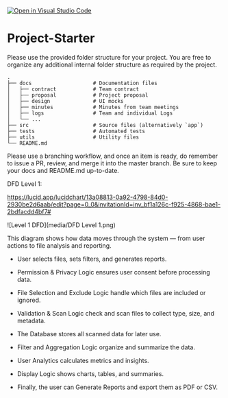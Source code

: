 [![Open in Visual Studio Code](https://classroom.github.com/assets/open-in-vscode-2e0aaae1b6195c2367325f4f02e2d04e9abb55f0b24a779b69b11b9e10269abc.svg)](https://classroom.github.com/online_ide?assignment_repo_id=20510301&assignment_repo_type=AssignmentRepo)
# Project-Starter
Please use the provided folder structure for your project. You are free to organize any additional internal folder structure as required by the project. 

```
.
├── docs                    # Documentation files
│   ├── contract            # Team contract
│   ├── proposal            # Project proposal 
│   ├── design              # UI mocks
│   ├── minutes             # Minutes from team meetings
│   ├── logs                # Team and individual Logs
│   └── ...          
├── src                     # Source files (alternatively `app`)
├── tests                   # Automated tests 
├── utils                   # Utility files
└── README.md
```

Please use a branching workflow, and once an item is ready, do remember to issue a PR, review, and merge it into the master branch.
Be sure to keep your docs and README.md up-to-date.


DFD Level 1:

https://lucid.app/lucidchart/13a08813-0a92-4798-84d0-2930be2d6aab/edit?page=0_0&invitationId=inv_bf1a126c-f925-4868-bae1-2bdfacdd4bf7#

![Level 1 DFD](media/DFD Level 1.png)

This diagram shows how data moves through the system — from user actions to file analysis and reporting.

- User selects files, sets filters, and generates reports.

- Permission & Privacy Logic ensures user consent before processing data.

- File Selection and Exclude Logic handle which files are included or ignored.

- Validation & Scan Logic check and scan files to collect type, size, and metadata.

- The Database stores all scanned data for later use.

- Filter and Aggregation Logic organize and summarize the data.

- User Analytics calculates metrics and insights.

- Display Logic shows charts, tables, and summaries.

- Finally, the user can Generate Reports and export them as PDF or CSV.